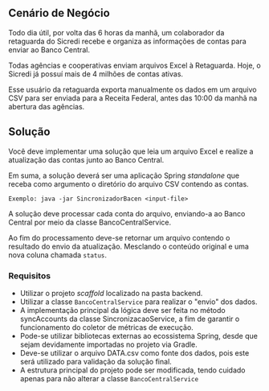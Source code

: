 ## Cenário de Negócio
Todo dia útil, por volta das 6 horas da manhã, um colaborador da retaguarda do Sicredi recebe e organiza as informações de 
contas para enviar ao Banco Central.

Todas agências e cooperativas enviam arquivos Excel à Retaguarda. Hoje, o Sicredi já possuí mais de 4 milhões de contas ativas.

Esse usuário da retaguarda exporta manualmente os dados em um arquivo CSV para ser enviada para a Receita Federal, 
antes das 10:00 da manhã na abertura das agências.

## Solução

Você deve implementar uma solução que leia um arquivo Excel e realize a atualização das contas junto ao Banco Central.

Em suma, a solução deverá ser uma aplicação Spring _standalone_ que receba como argumento o diretório do arquivo CSV contendo as contas.

`Exemplo: java -jar SincronizadorBacen <input-file>`

A solução deve processar cada conta do arquivo, enviando-a ao Banco Central por meio da classe BancoCentralService.

Ao fim do processamento deve-se retornar um arquivo contendo o resultado do envio da atualização. Mesclando o conteúdo original e uma nova coluna chamada `status`.


### Requisitos
- Utilizar o projeto _scaffold_ localizado na pasta backend.
- Utilizar a classe `BancoCentralService` para realizar o "envio" dos dados.
- A implementação principal da lógica deve ser feita no método syncAccounts da classe SincronizacaoService, a fim de garantir o funcionamento do coletor de métricas de execução.
- Pode-se utilizar bibliotecas externas ao ecossistema Spring, desde que sejam devidamente importadas no projeto via Gradle.
- Deve-se utilizar o arquivo DATA.csv como fonte dos dados, pois este será utilizado para validação da solução final.
- A estrutura principal do projeto pode ser modificada, tendo cuidado apenas para não alterar a classe `BancoCentralService`
